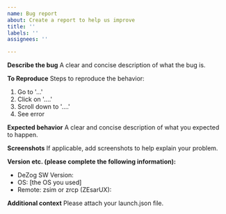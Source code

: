 ```yaml
---
name: Bug report
about: Create a report to help us improve
title: ''
labels: ''
assignees: ''

---
```


**Describe the bug**
A clear and concise description of what the bug is.

**To Reproduce**
Steps to reproduce the behavior:
1. Go to '...'
2. Click on '....'
3. Scroll down to '....'
4. See error

**Expected behavior**
A clear and concise description of what you expected to happen.

**Screenshots**
If applicable, add screenshots to help explain your problem.

**Version etc. (please complete the following information):**
 - DeZog SW Version: 
 - OS: [the OS you used]
 - Remote: zsim or zrcp (ZEsarUX):


**Additional context**
Please attach your launch.json file.
